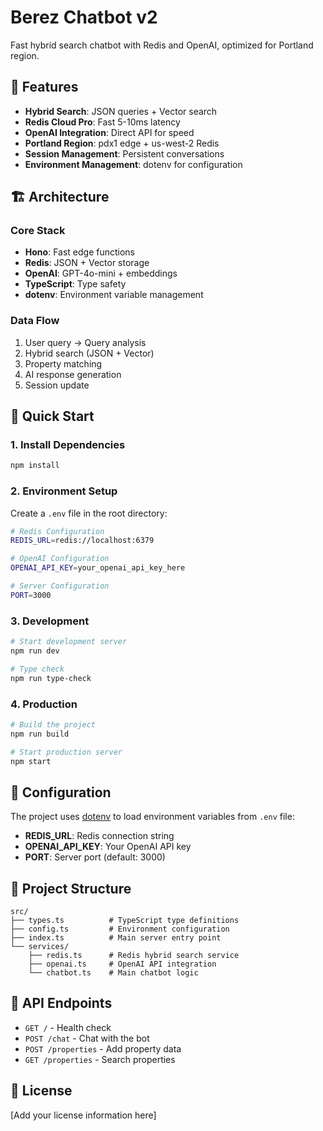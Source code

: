 # Berez Chatbot v2

Fast hybrid search chatbot with Redis and OpenAI, optimized for Portland region.

## 🚀 Features

- **Hybrid Search**: JSON queries + Vector search
- **Redis Cloud Pro**: Fast 5-10ms latency
- **OpenAI Integration**: Direct API for speed
- **Portland Region**: pdx1 edge + us-west-2 Redis
- **Session Management**: Persistent conversations
- **Environment Management**: dotenv for configuration

## 🏗️ Architecture

### Core Stack
- **Hono**: Fast edge functions
- **Redis**: JSON + Vector storage
- **OpenAI**: GPT-4o-mini + embeddings
- **TypeScript**: Type safety
- **dotenv**: Environment variable management

### Data Flow
1. User query → Query analysis
2. Hybrid search (JSON + Vector)
3. Property matching
4. AI response generation
5. Session update

## 🚀 Quick Start

### 1. Install Dependencies
```bash
npm install
```

### 2. Environment Setup
Create a `.env` file in the root directory:
```bash
# Redis Configuration
REDIS_URL=redis://localhost:6379

# OpenAI Configuration
OPENAI_API_KEY=your_openai_api_key_here

# Server Configuration
PORT=3000
```

### 3. Development
```bash
# Start development server
npm run dev

# Type check
npm run type-check
```

### 4. Production
```bash
# Build the project
npm run build

# Start production server
npm start
```

## 🔧 Configuration

The project uses [dotenv](https://github.com/motdotla/dotenv) to load environment variables from `.env` file:

- **REDIS_URL**: Redis connection string
- **OPENAI_API_KEY**: Your OpenAI API key
- **PORT**: Server port (default: 3000)

## 📁 Project Structure

```
src/
├── types.ts          # TypeScript type definitions
├── config.ts         # Environment configuration
├── index.ts          # Main server entry point
└── services/
    ├── redis.ts      # Redis hybrid search service
    ├── openai.ts     # OpenAI API integration
    └── chatbot.ts    # Main chatbot logic
```

## 🚀 API Endpoints

- `GET /` - Health check
- `POST /chat` - Chat with the bot
- `POST /properties` - Add property data
- `GET /properties` - Search properties

## 📝 License

[Add your license information here]
